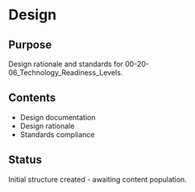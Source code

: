 # Design

## Purpose
Design rationale and standards for 00-20-06_Technology_Readiness_Levels.

## Contents
- Design documentation
- Design rationale
- Standards compliance

## Status
Initial structure created - awaiting content population.
